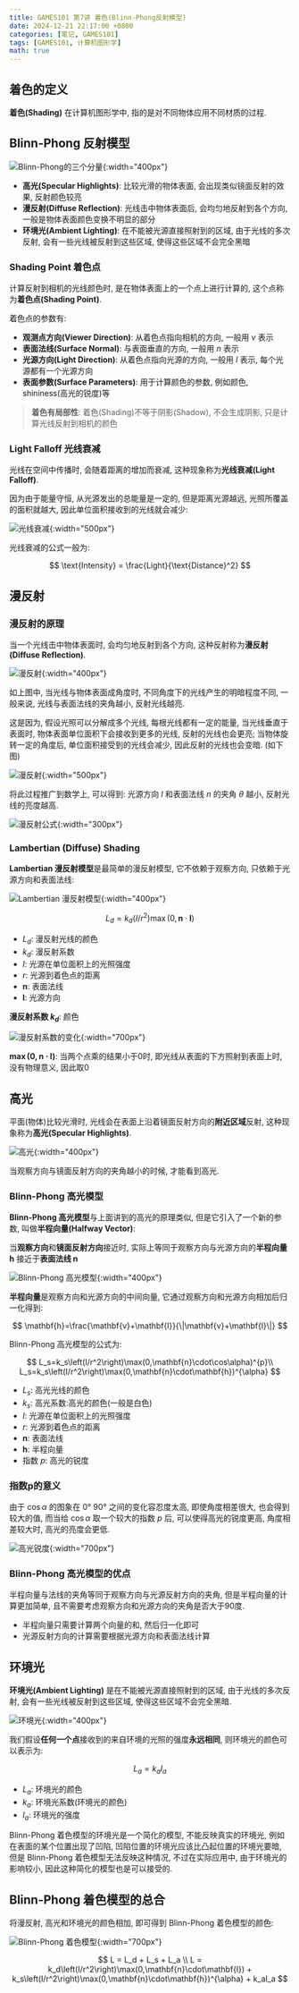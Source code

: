 ```yaml
---
title: GAMES101 第7讲 着色(Blinn-Phong反射模型)
date: 2024-12-21 22:17:00 +0800
categories: [笔记, GAMES101]
tags: [GAMES101, 计算机图形学]
math: true
---
```


## 着色的定义

**着色(Shading)** 在计算机图形学中, 指的是对不同物体应用不同材质的过程.

## Blinn-Phong 反射模型

![Blinn-Phong的三个分量](/assets/posts/GAMES101-Lecture07/01.png){:width="400px"}

- **高光(Specular Highlights)**: 比较光滑的物体表面, 会出现类似镜面反射的效果, 反射颜色较亮
- **漫反射(Diffuse Reflection)**: 光线击中物体表面后, 会均匀地反射到各个方向, 一般是物体表面颜色变换不明显的部分
- **环境光(Ambient Lighting)**: 在不能被光源直接照射到的区域, 由于光线的多次反射, 会有一些光线被反射到这些区域, 使得这些区域不会完全黑暗

### Shading Point 着色点

计算反射到相机的光线颜色时, 是在物体表面上的一个点上进行计算的, 这个点称为**着色点(Shading Point)**.

着色点的参数有:
- **观测点方向(Viewer Direction)**: 从着色点指向相机的方向, 一般用 $v$ 表示
- **表面法线(Surface Normal)**: 与表面垂直的方向, 一般用 $n$ 表示
- **光源方向(Light Direction)**: 从着色点指向光源的方向, 一般用 $l$ 表示, 每个光源都有一个光源方向
- **表面参数(Surface Parameters)**: 用于计算颜色的参数, 例如颜色, shininess(高光的锐度)等

> **着色有局部性**: 着色(Shading)不等于阴影(Shadow), 不会生成阴影, 只是计算光线反射到相机的颜色

### Light Falloff 光线衰减

光线在空间中传播时, 会随着距离的增加而衰减, 这种现象称为**光线衰减(Light Falloff)**.

因为由于能量守恒, 从光源发出的总能量是一定的, 但是距离光源越远, 光照所覆盖的面积就越大, 因此单位面积接收到的光线就会减少:

![光线衰减](/assets/posts/GAMES101-Lecture07/05.png){:width="500px"}

光线衰减的公式一般为:

$$
\text{Intensity} = \frac{Light}{\text{Distance}^2}
$$

## 漫反射

### 漫反射的原理

当一个光线击中物体表面时, 会均匀地反射到各个方向, 这种反射称为**漫反射(Diffuse Reflection)**.

![漫反射](/assets/posts/GAMES101-Lecture07/02.png){:width="400px"}

如上图中, 当光线与物体表面成角度时, 不同角度下的光线产生的明暗程度不同, 一般来说, 光线与表面法线的夹角越小, 反射光线越亮.

这是因为, 假设光照可以分解成多个光线, 每根光线都有一定的能量, 当光线垂直于表面时, 物体表面单位面积下会接收到更多的光线, 反射的光线也会更亮; 当物体旋转一定的角度后, 单位面积接受到的光线会减少, 因此反射的光线也会变暗. (如下图)

![漫反射](/assets/posts/GAMES101-Lecture07/03.png){:width="500px"}

将此过程推广到数学上, 可以得到: 光源方向 $l$ 和表面法线 $n$ 的夹角 $\theta$ 越小, 反射光线的亮度越高.

![漫反射公式](/assets/posts/GAMES101-Lecture07/04.png){:width="300px"} 

### Lambertian (Diffuse) Shading

**Lambertian 漫反射模型**是最简单的漫反射模型, 它不依赖于观察方向, 只依赖于光源方向和表面法线:

![Lambertian 漫反射模型](/assets/posts/GAMES101-Lecture07/06.png){:width="400px"}

$$
L_d=k_d\left(I/r^2\right)\max(0,\mathbf{n}\cdot\mathbf{l})
$$

- $L_d$: 漫反射光线的颜色
- $k_d$: 漫反射系数
- $I$: 光源在单位面积上的光照强度
- $r$: 光源到着色点的距离
- $\mathbf{n}$: 表面法线
- $\mathbf{l}$: 光源方向

**漫反射系数 $k_d$**: 颜色

![漫反射系数的变化](/assets/posts/GAMES101-Lecture07/07.png){:width="700px"}

**$\max(0,\mathbf{n}\cdot\mathbf{l})$**: 当两个点乘的结果小于0时, 即光线从表面的下方照射到表面上时, 没有物理意义, 因此取0

## 高光

平面(物体)比较光滑时, 光线会在表面上沿着镜面反射方向的**附近区域**反射, 这种现象称为**高光(Specular Highlights)**.

![高光](/assets/posts/GAMES101-Lecture07/08.png){:width="400px"}

当观察方向与镜面反射方向的夹角越小的时候, 才能看到高光.

### Blinn-Phong 高光模型

**Blinn-Phong 高光模型**与上面讲到的高光的原理类似, 但是它引入了一个新的参数, 叫做**半程向量(Halfway Vector)**:

当**观察方向**和**镜面反射方向**接近时, 实际上等同于观察方向与光源方向的**半程向量 $\mathbf{h}$** 接近于**表面法线 $\mathbf{n}$**

![Blinn-Phong 高光模型](/assets/posts/GAMES101-Lecture07/09.png){:width="400px"}

**半程向量**是观察方向和光源方向的中间向量, 它通过观察方向和光源方向相加后归一化得到:

$$
\mathbf{h}=\frac{\mathbf{v}+\mathbf{l}}{\|\mathbf{v}+\mathbf{l}\|}
$$

Blinn-Phong 高光模型的公式为:

$$
L_s=k_s\left(I/r^2\right)\max(0,\mathbf{n}\cdot\cos\alpha)^{p}\\
L_s=k_s\left(I/r^2\right)\max(0,\mathbf{n}\cdot\mathbf{h})^{\alpha}
$$

- $L_s$: 高光光线的颜色
- $k_s$: 高光系数:高光的颜色(一般是白色)
- $I$: 光源在单位面积上的光照强度
- $r$: 光源到着色点的距离
- $\mathbf{n}$: 表面法线
- $\mathbf{h}$: 半程向量
- 指数 $p$: 高光的锐度

### 指数p的意义

由于 $\cos\alpha$ 的图象在 $0° ~ 90°$ 之间的变化容忍度太高, 即使角度相差很大, 也会得到较大的值, 而当给 $\cos\alpha$ 取一个较大的指数 $p$ 后, 可以使得高光的锐度更高, 角度相差较大时, 高光的亮度会更低.

![高光锐度](/assets/posts/GAMES101-Lecture07/10.png){:width="700px"}

### Blinn-Phong 高光模型的优点

半程向量与法线的夹角等同于观察方向与光源反射方向的夹角, 但是半程向量的计算更加简单, 且不需要考虑观察方向和光源方向的夹角是否大于90度.
- 半程向量只需要计算两个向量的和, 然后归一化即可
- 光源反射方向的计算需要根据光源方向和表面法线计算

## 环境光

**环境光(Ambient Lighting)** 是在不能被光源直接照射到的区域, 由于光线的多次反射, 会有一些光线被反射到这些区域, 使得这些区域不会完全黑暗.

![环境光](/assets/posts/GAMES101-Lecture07/11.png){:width="400px"}

我们假设**任何一个点**接收到的来自环境的光照的强度**永远相同**, 则环境光的颜色可以表示为:

$$
L_a=k_aI_a
$$

- $L_a$: 环境光的颜色
- $k_a$: 环境光系数(环境光的颜色)
- $I_a$: 环境光的强度

Blinn-Phong 着色模型的环境光是一个简化的模型, 不能反映真实的环境光, 例如在表面的某个位置出现了凹陷, 凹陷位置的环境光应该比凸起位置的环境光要暗, 但是 Blinn-Phong 着色模型无法反映这种情况, 不过在实际应用中, 由于环境光的影响较小, 因此这种简化的模型也是可以接受的.

## Blinn-Phong 着色模型的总合

将漫反射, 高光和环境光的颜色相加, 即可得到 Blinn-Phong 着色模型的颜色:

![Blinn-Phong 着色模型](/assets/posts/GAMES101-Lecture07/12.png){:width="700px"}

$$
L = L_d + L_s + L_a \\
L = k_d\left(I/r^2\right)\max(0,\mathbf{n}\cdot\mathbf{l}) + k_s\left(I/r^2\right)\max(0,\mathbf{n}\cdot\mathbf{h})^{\alpha} + k_aI_a
$$